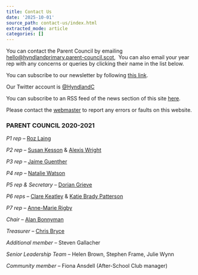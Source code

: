 ```yaml
---
title: Contact Us
date: '2025-10-01'
source_path: contact-us/index.html
extracted_mode: article
categories: []
---
```

You can contact the Parent Council by emailing&nbsp; [hello@hyndlandprimary.parent-council.scot](hello@hyndlandprimary.parent-council.scot),&nbsp; You can also email your year&nbsp; rep with any concerns or queries by clicking their name in the list below.

You can subscribe to our newsletter by following [this link](newsletter-subscription/).

Our Twitter account is [@HyndlandC](https://twitter.com/HyndlandC/)

You can subscribe to an RSS feed of the news section of this site [here](feed/).

Please contact the&nbsp;[webmaster](mailto:hspcwebmaster@gmail.com) to report any errors or faults on this website.

### PARENT COUNCIL 2020-2021

_P1 rep&nbsp;_– [Roz Laing](mailto:roz@hyndlandprimaryparentcouncil.org)

_P2 rep_&nbsp;– [Susan Kesson](mailto:susan@hyndlandprimaryparentcouncil.org) &&nbsp;[Alexis Wright](mailto:alexis@hyndlandprimaryparentcouncil.org)

_P3 rep –_ [Jaime Guenther](mailto:jaime@hyndlandprimaryparentcouncil.org)

_P4 rep –_ [Natalie Watson](mailto:natalie@hyndlandprimaryparentcouncil.org)

_P5 rep & Secretary –_ [Dorian Grieve](mailto:dorian@hyndlandprimaryparentcouncil.org)

_P6 reps –_ [Clare Keatley](mailto:clare@hyndlandprimaryparentcouncil.org)&nbsp;& [Katie Brady Patterson](mailto:katie@hyndlandprimaryparentcouncil.org)

_P7 rep –&nbsp;_[Anne-Marie Rigby](mailto:annie@hyndlandprimaryparentcouncil.org)

_Chair –_ [Alan Bonnyman](mailto:alan@hyndlandprimaryparentcouncil.org)

_Treasurer –_ [Chris Bryce](mailto:chris@@hyndlandprimaryparentcouncil.org)

_Additional member –_ Steven Gallacher

_Senior Leadership Team –_ Helen Brown, Stephen Frame, Julie Wynn

_Community member –_ Fiona Ansdell (After-School Club manager)
